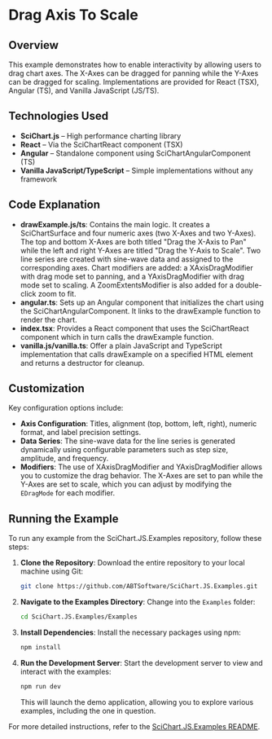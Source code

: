 # Drag Axis To Scale

## Overview

This example demonstrates how to enable interactivity by allowing users to drag chart axes. The X-Axes can be dragged for panning while the Y-Axes can be dragged for scaling. Implementations are provided for React (TSX), Angular (TS), and Vanilla JavaScript (JS/TS).

## Technologies Used

-   **SciChart.js** – High performance charting library
-   **React** – Via the SciChartReact component (TSX)
-   **Angular** – Standalone component using SciChartAngularComponent (TS)
-   **Vanilla JavaScript/TypeScript** – Simple implementations without any framework

## Code Explanation

-   **drawExample.js/ts**: Contains the main logic. It creates a SciChartSurface and four numeric axes (two X-Axes and two Y-Axes). The top and bottom X-Axes are both titled "Drag the X-Axis to Pan" while the left and right Y-Axes are titled "Drag the Y-Axis to Scale". Two line series are created with sine-wave data and assigned to the corresponding axes. Chart modifiers are added: a XAxisDragModifier with drag mode set to panning, and a YAxisDragModifier with drag mode set to scaling. A ZoomExtentsModifier is also added for a double-click zoom to fit.
-   **angular.ts**: Sets up an Angular component that initializes the chart using the SciChartAngularComponent. It links to the drawExample function to render the chart.
-   **index.tsx**: Provides a React component that uses the SciChartReact component which in turn calls the drawExample function.
-   **vanilla.js/vanilla.ts**: Offer a plain JavaScript and TypeScript implementation that calls drawExample on a specified HTML element and returns a destructor for cleanup.

## Customization

Key configuration options include:

-   **Axis Configuration**: Titles, alignment (top, bottom, left, right), numeric format, and label precision settings.
-   **Data Series**: The sine-wave data for the line series is generated dynamically using configurable parameters such as step size, amplitude, and frequency.
-   **Modifiers**: The use of XAxisDragModifier and YAxisDragModifier allows you to customize the drag behavior. The X-Axes are set to pan while the Y-Axes are set to scale, which you can adjust by modifying the `EDragMode` for each modifier.

## Running the Example

To run any example from the SciChart.JS.Examples repository, follow these steps:

1. **Clone the Repository**: Download the entire repository to your local machine using Git:

    ```bash
    git clone https://github.com/ABTSoftware/SciChart.JS.Examples.git
    ```

2. **Navigate to the Examples Directory**: Change into the `Examples` folder:

    ```bash
    cd SciChart.JS.Examples/Examples
    ```

3. **Install Dependencies**: Install the necessary packages using npm:

    ```bash
    npm install
    ```

4. **Run the Development Server**: Start the development server to view and interact with the examples:

    ```bash
    npm run dev
    ```

    This will launch the demo application, allowing you to explore various examples, including the one in question.

For more detailed instructions, refer to the [SciChart.JS.Examples README](https://github.com/ABTSoftware/SciChart.JS.Examples/blob/master/README.md).
